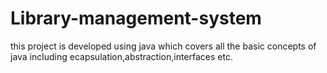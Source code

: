 # Library-management-system
this project is developed using java which covers all the basic concepts of java including ecapsulation,abstraction,interfaces etc.
